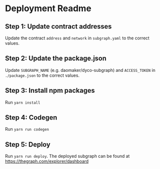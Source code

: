 # Deployment Readme

## Step 1: Update contract addresses

Update the contract `address` and `network` in `subgraph.yaml` to the correct values.

## Step 2: Update the package.json

Update `SUBGRAPH_NAME` (e.g. daomaker/dyco-subgraph) and `ACCESS_TOKEN` in `./package.json` to the correct values.

## Step 3: Install npm packages

Run `yarn install`

## Step 4: Codegen

Run `yarn run codegen`

## Step 5: Deploy

Run `yarn run deploy`. The deployed subgraph can be found at https://thegraph.com/explorer/dashboard
